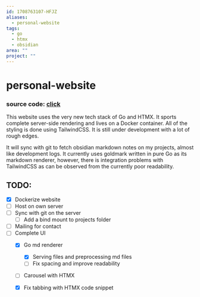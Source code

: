 ```yaml
---
id: 1708763107-HFJZ
aliases:
  - personal-website
tags:
  - go
  - htmx
  - obsidian
area: ""
project: ""
---
```


# personal-website

### source code: [click](https://github.com/nynniaw12/go-htmx-aybars)

This website uses the very new tech stack of Go and HTMX. It sports complete
server-side rendering and lives on a Docker container. All of the styling is done
using TailwindCSS. It is still under development with a lot of rough edges.

It will sync with git to fetch obsidian markdown notes on my projects, almost like
development logs. It currently uses goldmark written in pure Go as its markdown 
renderer, however, there is integration problems with TailwindCSS as can be observed 
from the currently poor readability.

## TODO:

- [x] Dockerize website
- [ ] Host on own server
- [ ] Sync with git on the server 
    - [ ] Add a bind mount to projects folder
- [ ] Mailing for contact
- [ ] Complete UI
    - [x] Go md renderer
        - [x] Serving files and preprocessing md files
        - [ ] Fix spacing and improve readability
    - [ ] Carousel with HTMX
    - [x] Fix tabbing with HTMX code snippet

